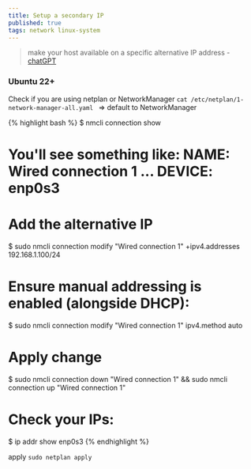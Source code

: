 ```yaml
---
title: Setup a secondary IP
published: true
tags: network linux-system
---
```

> make your host available on a specific alternative IP address - [chatGPT](https://chatgpt.com/share/681f2745-c928-800d-9057-db5efce02eb3)

### Ubuntu 22+

Check if you are using netplan or NetworkManager
`cat /etc/netplan/1-network-manager-all.yaml ` => default to NetworkManager

{% highlight bash %}
$ nmcli connection show
# You'll see something like: NAME: Wired connection 1 ... DEVICE: enp0s3

# Add the alternative IP
$ sudo nmcli connection modify "Wired connection 1" +ipv4.addresses 192.168.1.100/24

# Ensure manual addressing is enabled (alongside DHCP):
$ sudo nmcli connection modify "Wired connection 1" ipv4.method auto

# Apply change
$ sudo nmcli connection down "Wired connection 1" && sudo nmcli connection up "Wired connection 1"

# Check your IPs:
$ ip addr show enp0s3
{% endhighlight %}

apply `sudo netplan apply`

